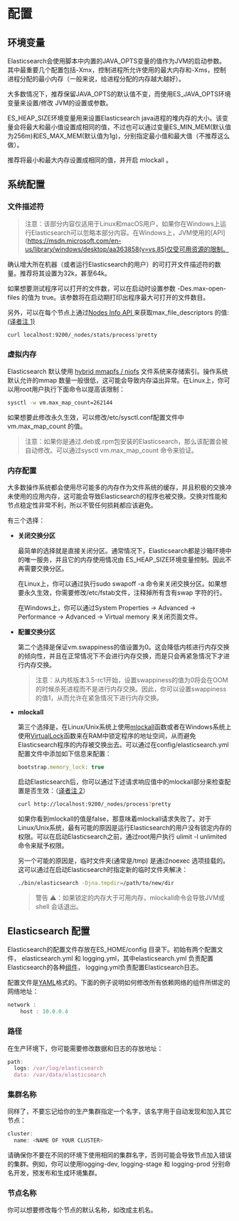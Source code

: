 # 配置

## 环境变量

Elasticsearch会使用脚本中内置的JAVA\_OPTS变量的值作为JVM的启动参数。其中最重要几个配置包括-Xmx，控制进程所允许使用的最大内存和-Xms，控制进程分配的最小内存（一般来说，给进程分配的内存越大越好）。

大多数情况下，推荐保留JAVA\_OPTS的默认值不变，而使用ES\_JAVA\_OPTS环境变量来设置\/修改 JVM的设置或参数。

ES\_HEAP\_SIZE环境变量用来设置Elasticsearch java进程的堆内存的大小。该变量会将最大和最小值设置成相同的值，不过也可以通过变量ES\_MIN\_MEM\(默认值为256m\)和ES\_MAX\_MEM\(默认值为1g\)，分别指定最小值和最大值（不推荐这么做）。

推荐将最小和最大内存设置成相同的值，并开启 mlockall 。

## 系统配置

### 文件描述符

> 注意：该部分内容仅适用于Linux和macOS用户，如果你在Windows上运行Elasticsearch可以忽略本部分内容。在Windows上，JVM使用的[API](https://msdn.microsoft.com/en-us/library/windows/desktop/aa363858(v=vs.85)仅受可用资源的限制。

确认增大所在机器（或者运行Elasticsearch的用户）的可打开文件描述符的数量。推荐将其设置为32k，甚至64k。

如果想要测试程序可以打开的文件数，可以在启动时设置参数 -Des.max-open-files 的值为 true。该参数将在启动期打印出程序最大可打开的文件数目。

另外，可以在每个节点上通过[Nodes Info API ](/cluster-apis/nodes-info.md)来获取max\_file\_descriptors 的值: [\(译者注 1\)](/setup/translator-note-configuration.md)

```bash
curl localhost:9200/_nodes/stats/process?pretty
```

### 虚拟内存

Elasticsearch 默认使用 [hybrid mmapfs \/ niofs](/index-modules/store.md) 文件系统来存储索引。操作系统默认允许的mmap 数量一般很低，这可能会导致内存溢出异常。在Linux上，你可以用root用户执行下面命令以提高该限制：

```bash
sysctl -w vm.max_map_count=262144
```

如果想要此修改永久生效，可以修改\/etc\/sysctl.conf配置文件中vm.max\_map\_count 的值。

> 注意：如果你是通过.deb或.rpm包安装的Elasticsearch，那么该配置会被自动修改。可以通过sysctl vm.max\_map\_count 命令来验证。

### 内存配置

大多数操作系统都会使用尽可能多的内存作为文件系统的缓存，并且积极的交换冲未使用的应用内存，这可能会导致Elasticsearch的程序也被交换。交换对性能和节点稳定性非常不利，所以不管任何损耗都应该避免。

有三个选择：

* **关闭交换分区**

  最简单的选择就是直接关闭分区。通常情况下，Elasticsearch都是沙箱环境中的唯一服务，并且它的内存使用情况由        ES\_HEAP\_SIZE环境变量控制。因此不再需要交换分区。

  在Linux上，你可以通过执行sudo swapoff -a 命令来关闭交换分区。如果想要永久生效，你需要修改\/etc\/fstab文件，注释掉所有含有swap 字符的行。

  在Windows上，你可以通过System Properties → Advanced → Performance → Advanced → Virtual memory 来关闭页面文件。

* **配置交换分区**

  第二个选择是保证vm.swappiness的值设置为0。这会降低内核进行内存交换的倾向性，并且在正常情况下不会进行内存交换，而是只会再紧急情况下才进行内存交换。

  > 注意：从内核版本3.5-rc1开始，设置swappiness的值为0将会在OOM的时候杀死进程而不是进行内存交换。因此，你可以设置swappiness的值1，从而允许在紧急情况下进行内存交换。


* **mlockall**

  第三个选择是，在Linux\/Unix系统上使用[mlockall](http://opengroup.org/onlinepubs/007908799/xsh/mlockall.html)函数或者在Windows系统上使用[VirtualLock](https://msdn.microsoft.com/en-us/library/windows/desktop/aa366895%28v=vs.85%29.aspx)函数来在RAM中锁定程序的地址空间，从而避免Elasticsearch程序的内存被交换出去。可以通过在config\/elasticsearch.yml配置文件中添加如下信息来配置：

  ```js
  bootstrap.memory_lock: true
  ```

  启动Elasticsearch后，你可以通过下述请求响应值中的mlockall部分来检查配置是否生效：（[译者注 2](/setup/translator-note-configuration.md)）

  ```bash
  curl http://localhost:9200/_nodes/process?pretty
  ```

  如果你看到mlockall的值是false，那意味着mlockall请求失败了。对于Linux\/Unix系统，最有可能的原因是运行Elasticsearch的用户没有锁定内存的权限。可以在启动Elasticsearch之前，通过root用户执行 ulimit -l unlimited 命令来赋予权限。

  另一个可能的原因是，临时文件夹\(通常是\/tmp\) 是通过noexec 选项挂载的。这可以通过在启动Elasticsearch时指定新的临时文件夹解决：

  ```bash
  ./bin/elasticsearch -Djna.tmpdir=/path/to/new/dir
  ```

  > 警告 ⚠️：如果锁定的内存大于可用内存，mlockall命令会导致JVM或shell 会话退出。


## Elasticsearch 配置

Elasticsearch的配置文件存放在ES\_HOME\/config 目录下。初始有两个配置文件， elasticsearch.yml 和 logging.yml，其中elasticsearch.yml 负责配置Elasticsearch的各种[组件](/modules/README.md)， logging.yml负责配置Elasticsearch日志。

配置文件是[YAML](http://www.yaml.org/)格式的。下面的例子说明如何修改所有依赖网络的组件所绑定的网络地址：

```js
network :
    host : 10.0.0.4
```

### 路径

在生产环境下，你可能需要修改数据和日志的存放地址：

```js
path:
  logs: /var/log/elasticsearch
  data: /var/data/elasticsearch
```

### 集群名称

同样了，不要忘记给你的生产集群指定一个名字，该名字用于自动发现和加入其它节点：

```js
cluster:
  name: <NAME OF YOUR CLUSTER>
```

请确保你不要在不同的环境下使用相同的集群名字，否则可能会导致节点加入错误的集群。例如，你可以使用logging-dev, logging-stage 和 logging-prod  分别命名开发，预发布和生成环境集群。

### 节点名称

你可以想要修改每个节点的默认名称，如改成主机名。

